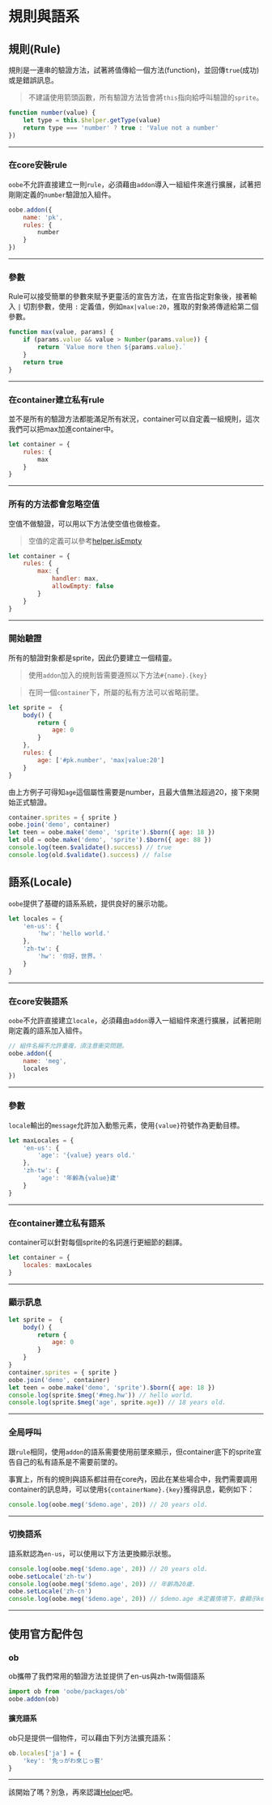 # 規則與語系

## 規則(Rule)

規則是一連串的驗證方法，試著將值傳給一個方法(function)，並回傳`true`(成功)或是錯誤訊息。

> 不建議使用箭頭函數，所有驗證方法皆會將`this`指向給呼叫驗證的`sprite`。

```js
function number(value) {
    let type = this.$helper.getType(value)
    return type === 'number' ? true : 'Value not a number'
})
```

---

### 在core安裝rule

`oobe`不允許直接建立一則`rule`，必須藉由`addon`導入一組組件來進行擴展，試著把剛剛定義的`number`驗證加入組件。

```js
oobe.addon({
    name: 'pk',
    rules: {
        number
    }
})
```

---

### 參數

Rule可以接受簡單的參數來賦予更靈活的宣告方法，在宣告指定對象後，接著輸入 `|` 切割參數，使用 `:` 定義值，例如`max|value:20`，獲取的對象將傳遞給第二個參數。

```js
function max(value, params) {
    if (params.value && value > Number(params.value)) {
        return `Value more then ${params.value}.`
    }
    return true
}
```

---

### 在container建立私有rule

並不是所有的驗證方法都能滿足所有狀況，container可以自定義一組規則，這次我們可以把max加進container中。

```js
let container = {
    rules: {
        max
    }
}
```
---

### 所有的方法都會忽略空值

空值不做驗證，可以用以下方法使空值也做檢查。

> 空值的定義可以參考[helper.isEmpty](./helper.md)

```js
let container = {
    rules: {
        max: {
            handler: max,
            allowEmpty: false
        }
    }
}
```

---

### 開始驗證

所有的驗證對象都是sprite，因此仍要建立一個精靈。

> 使用`addon`加入的規則皆需要遵照以下方法`#{name}.{key}`

> 在同一個`container`下，所屬的私有方法可以省略前墜。

```js
let sprite =  {
    body() {
        return {
            age: 0
        }
    },
    rules: {
        age: ['#pk.number', 'max|value:20']
    }
}
```

由上方例子可得知`age`這個屬性需要是number，且最大值無法超過20，接下來開始正式驗證。

```js
container.sprites = { sprite }
oobe.join('demo', container)
let teen = oobe.make('demo', 'sprite').$born({ age: 18 })
let old = oobe.make('demo', 'sprite').$born({ age: 88 })
console.log(teen.$validate().success) // true
console.log(old.$validate().success) // false
```

## 語系(Locale)

`oobe`提供了基礎的語系系統，提供良好的展示功能。

```js
let locales = {
    'en-us': {
        'hw': 'hello world.'
    },
    'zh-tw': {
        'hw': '你好，世界。'
    }
}
```

---

### 在core安裝語系

`oobe`不允許直接建立`locale`，必須藉由`addon`導入一組組件來進行擴展，試著把剛剛定義的語系加入組件。

```js
// 組件名稱不允許重複，須注意衝突問題。
oobe.addon({
    name: 'meg',
    locales
})
```

---

### 參數

`locale`輸出的`message`允許加入動態元素，使用`{value}`符號作為更動目標。

```js
let maxLocales = {
    'en-us': {
        'age': '{value} years old.'
    },
    'zh-tw': {
        'age': '年齡為{value}歲'
    }
}
```

---

### 在container建立私有語系

container可以針對每個sprite的名詞進行更細節的翻譯。

```js
let container = {
    locales: maxLocales
}
```

---

### 顯示訊息

```js
let sprite =  {
    body() {
        return {
            age: 0
        }
    }
}
container.sprites = { sprite }
oobe.join('demo', container)
let teen = oobe.make('demo', 'sprite').$born({ age: 18 })
console.log(sprite.$meg('#meg.hw')) // hello world.
console.log(sprite.$meg('age', sprite.age)) // 18 years old.
```

---

### 全局呼叫

跟`rule`相同，使用`addon`的語系需要使用前墜來顯示，但container底下的sprite宣告自己的私有語系是不需要前墜的。

事實上，所有的規則與語系都註冊在core內，因此在某些場合中，我們需要調用container的訊息時，可以使用`${containerName}.{key}`獲得訊息，範例如下：

```js
console.log(oobe.meg('$demo.age', 20)) // 20 years old.
```

---

### 切換語系

語系默認為`en-us`，可以使用以下方法更換顯示狀態。

```js
console.log(oobe.meg('$demo.age', 20)) // 20 years old.
oobe.setLocale('zh-tw')
console.log(oobe.meg('$demo.age', 20)) // 年齡為20歲.
oobe.setLocale('zh-cn')
console.log(oobe.meg('$demo.age', 20)) // $demo.age 未定義情境下，會顯示key值
```

---

## 使用官方配件包

### ob

ob攜帶了我們常用的驗證方法並提供了en-us與zh-tw兩個語系

```js
import ob from 'oobe/packages/ob'
oobe.addon(ob)
```

#### 擴充語系

ob只是提供一個物件，可以藉由下列方法擴充語系：

```js
ob.locales['ja'] = {
    'key': '免っがわ來じっ套'
}
```

---

該開始了嗎？別急，再來認識[Helper](./helper.md)吧。
